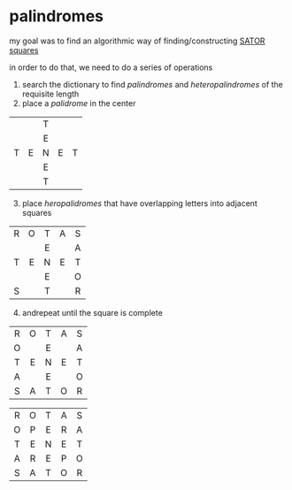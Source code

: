 # palindromes

my goal was to find an algorithmic way of finding/constructing [SATOR squares](https://en.wikipedia.org/wiki/Sator_Square)

in order to do that, we need to do a series of operations
1. search the dictionary to find *palindromes* and *heteropalindromes* of the requisite length
2. place a *palidrome* in the center

|   |   |   |   |   |
|:-:|:-:|:-:|:-:|:-:|
|   |   | T |   |   |
|   |   | E |   |   |
| T | E | N | E | T |
|   |   | E |   |   |
|   |   | T |   |   |

3. place *heropalidromes* that have overlapping letters into adjacent squares

|   |   |   |   |   |
|:-:|:-:|:-:|:-:|:-:|
| R | O | T | A | S |
|   |   | E |   | A |
| T | E | N | E | T |
|   |   | E |   | O |
| S |   | T |   | R |

4. andrepeat until the square is complete

|   |   |   |   |   |
|:-:|:-:|:-:|:-:|:-:|
| R | O | T | A | S |
| O |   | E |   | A |
| T | E | N | E | T |
| A |   | E |   | O |
| S | A | T | O | R |

|   |   |   |   |   |
|:-:|:-:|:-:|:-:|:-:|
| R | O | T | A | S |
| O | P | E | R | A |
| T | E | N | E | T |
| A | R | E | P | O |
| S | A | T | O | R |
